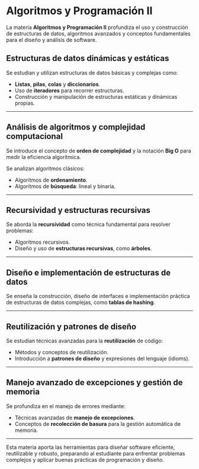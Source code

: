 # Algoritmos y Programación II

La materia **Algoritmos y Programación II** profundiza el uso y construcción de estructuras de datos, algoritmos avanzados y conceptos fundamentales para el diseño y análisis de software.

## Estructuras de datos dinámicas y estáticas

Se estudian y utilizan estructuras de datos básicas y complejas como:

- **Listas**, **pilas**, **colas** y **diccionarios**.
- Uso de **iteradores** para recorrer estructuras.
- Construcción y manipulación de estructuras estáticas y dinámicas propias.

---

## Análisis de algoritmos y complejidad computacional

Se introduce el concepto de **orden de complejidad** y la notación **Big O** para medir la eficiencia algorítmica.

Se analizan algoritmos clásicos:

- Algoritmos de **ordenamiento**.
- Algoritmos de **búsqueda**: lineal y binaria.

---

## Recursividad y estructuras recursivas

Se aborda la **recursividad** como técnica fundamental para resolver problemas:

- Algoritmos recursivos.
- Diseño y uso de **estructuras recursivas**, como **árboles**.

---

## Diseño e implementación de estructuras de datos

Se enseña la construcción, diseño de interfaces e implementación práctica de estructuras de datos complejas, como **tablas de hashing**.

---

## Reutilización y patrones de diseño

Se estudian técnicas avanzadas para la **reutilización** de código:

- Métodos y conceptos de reutilización.
- Introducción a **patrones de diseño** y expresiones del lenguaje (idioms).

---

## Manejo avanzado de excepciones y gestión de memoria

Se profundiza en el manejo de errores mediante:

- Técnicas avanzadas de **manejo de excepciones**.
- Conceptos de **recolección de basura** para la gestión automática de memoria.

---

Esta materia aporta las herramientas para diseñar software eficiente, reutilizable y robusto, preparando al estudiante para enfrentar problemas complejos y aplicar buenas prácticas de programación y diseño.
